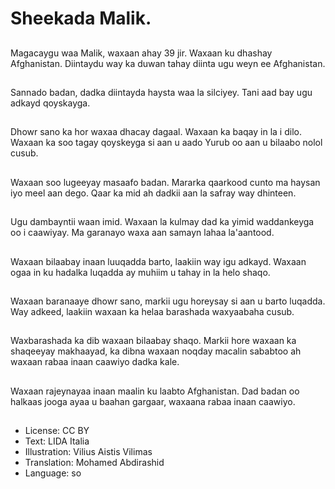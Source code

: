 # Sheekada Malik.

##
Magacaygu waa Malik, waxaan ahay 39 jir. Waxaan ku dhashay Afghanistan. Diintaydu way ka duwan tahay diinta ugu weyn ee Afghanistan.

##
Sannado badan, dadka diintayda haysta waa la silciyey. Tani aad bay ugu adkayd qoyskayga.

##
Dhowr sano ka hor waxaa dhacay dagaal. Waxaan ka baqay in la i dilo. Waxaan ka soo tagay qoyskeyga si aan u aado Yurub oo aan u bilaabo nolol cusub.

##
Waxaan soo lugeeyay masaafo badan. Mararka qaarkood cunto ma haysan iyo meel aan dego. Qaar ka mid ah dadkii aan la safray way dhinteen.

##
Ugu dambayntii waan imid. Waxaan la kulmay dad ka yimid waddankeyga oo i caawiyay. Ma garanayo waxa aan samayn lahaa la'aantood.

##
Waxaan bilaabay inaan luuqadda barto, laakiin way igu adkayd. Waxaan ogaa in ku hadalka luqadda ay muhiim u tahay in la helo shaqo.

##
Waxaan baranaaye dhowr sano, markii ugu horeysay si aan u barto luqadda. Way adkeed, laakiin waxaan ka helaa barashada waxyaabaha cusub.

##
Waxbarashada ka dib waxaan bilaabay shaqo. Markii hore waxaan ka shaqeeyay makhaayad, ka dibna waxaan noqday macalin sababtoo ah waxaan rabaa inaan caawiyo dadka kale.

##
Waxaan rajeynayaa inaan maalin ku laabto Afghanistan. Dad badan oo halkaas jooga ayaa u baahan gargaar, waxaana rabaa inaan caawiyo.

##
* License: CC BY
* Text: LIDA Italia
* Illustration: Vilius Aistis Vilimas
* Translation: Mohamed Abdirashid
* Language: so

